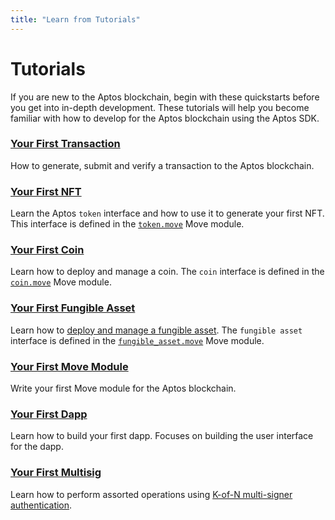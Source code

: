 ```yaml
---
title: "Learn from Tutorials"
---
```


# Tutorials

If you are new to the Aptos blockchain, begin with these quickstarts before you get into in-depth development. These tutorials will help you become familiar with how to develop for the Aptos blockchain using the Aptos SDK.

### [Your First Transaction](first-transaction.md)

How to generate, submit and verify a transaction to the Aptos blockchain.

### [Your First NFT](your-first-nft.md)

Learn the Aptos `token` interface and how to use it to generate your first NFT. This interface is defined in the [`token.move`](https://github.com/aptos-labs/aptos-core/blob/main/aptos-move/framework/aptos-token/sources/token.move) Move module.

### [Your First Coin](first-coin.md)

Learn how to deploy and manage a coin. The `coin` interface is defined in the [`coin.move`](https://github.com/aptos-labs/aptos-core/blob/main/aptos-move/framework/aptos-framework/sources/coin.move) Move module.

### [Your First Fungible Asset](first-fungible-asset.md)

Learn how to [deploy and manage a fungible asset](first-fungible-asset.md). The `fungible asset` interface is defined in the [`fungible_asset.move`](https://github.com/aptos-labs/aptos-core/blob/main/aptos-move/framework/aptos-framework/sources/fungible_asset.move) Move module.

### [Your First Move Module](first-move-module.md)

Write your first Move module for the Aptos blockchain.

### [Your First Dapp](build-e2e-dapp/index.md)

Learn how to build your first dapp. Focuses on building the user interface for the dapp.

### [Your First Multisig](first-multisig.md)

Learn how to perform assorted operations using [K-of-N multi-signer authentication](../concepts/accounts.md#multi-signer-authentication).

